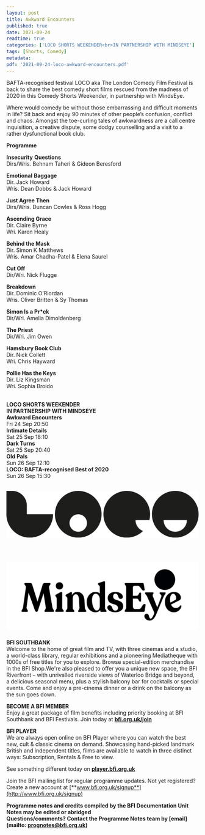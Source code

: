 ```yaml
---
layout: post
title: Awkward Encounters
published: true
date: 2021-09-24
readtime: true
categories: ['LOCO SHORTS WEEKENDER<br>IN PARTNERSHIP WITH MINDSEYE']
tags: [Shorts, Comedy]
metadata: 
pdf: '2021-09-24-loco-awkward-encounters.pdf'
---
```


BAFTA-recognised festival LOCO aka The London Comedy Film Festival is back to share the best comedy short films rescued from the madness of 2020 in this Comedy Shorts Weekender, in partnership with MindsEye.

Where would comedy be without those embarrassing and difficult moments in life? Sit back and enjoy 90 minutes of other people’s confusion, conflict and chaos. Amongst the toe-curling tales of awkwardness are a call centre inquisition, a creative dispute, some dodgy counselling and a visit to a rather dysfunctional book club.

**Programme**

**Insecurity**  **Questions**  
Dirs/Wris. Behnam Taheri & Gideon Beresford

**Emotional**  **Baggage**  
Dir. Jack Howard  
Wris. Dean Dobbs & Jack Howard

**Just Agree Then**  
Dirs/Wris. Duncan Cowles & Ross Hogg

**Ascending Grace**  
Dir. Claire Byrne  
Wri. Karen Healy

**Behind the Mask**  
Dir. Simon K Matthews  
Wris. Amar Chadha-Patel & Elena Saurel

**Cut Off**  
Dir/Wri. Nick Flugge

**Breakdown**  
Dir. Dominic O’Riordan  
Wris. Oliver Britten & Sy Thomas

**Simon Is a Pr*ck**  
Dir/Wri. Amelia Dimoldenberg

**The Priest**  
Dir/Wri. Jim Owen

**Hamsbury Book Club**  
Dir. Nick Collett  
Wri. Chris Hayward

**Pollie Has the Keys**  
Dir. Liz Kingsman  
Wri. Sophia Broido
<br><br>


**LOCO SHORTS WEEKENDER  
IN PARTNERSHIP WITH MINDSEYE**<br>
**Awkward Encounters**<br>
Fri 24 Sep 20:50<br>
**Intimate Details**<br>
Sat 25 Sep 18:10<br>
**Dark Turns**<br>
Sat 25 Sep 20:40<br>
**Old Pals**<br>
Sun 26 Sep 12:10<br>
**LOCO: BAFTA-recognised Best of 2020**<br>
Sun 26 Sep 15:30<br>
<br>

<img style="float:left" src="/img/loco.png"><br>
<br><br><br><br><br><br><br><br><br><br>
<img style="float:left" src="/img/mindseye-black.png">
<br><br><br><br><br><br><br><br><br><br><br>

**BFI SOUTHBANK**  
Welcome to the home of great film and TV, with three cinemas and a studio, a world-class library, regular exhibitions and a pioneering Mediatheque with 1000s of free titles for you to explore. Browse special-edition merchandise in the BFI Shop.We&#39;re also pleased to offer you a unique new space, the BFI Riverfront – with unrivalled riverside views of Waterloo Bridge and beyond, a delicious seasonal menu, plus a stylish balcony bar for cocktails or special events. Come and enjoy a pre-cinema dinner or a drink on the balcony as the sun goes down.  

**BECOME A BFI MEMBER**  
Enjoy a great package of film benefits including priority booking at BFI Southbank and BFI Festivals. Join today at [**bfi.org.uk/join**](http://www.bfi.org.uk/join)  

**BFI PLAYER**  
 We are always open online on BFI Player where you can watch the best new, cult &amp; classic cinema on demand. Showcasing hand-picked landmark British and independent titles, films are available to watch in three distinct ways: Subscription, Rentals &amp; Free to view.  

See something different today on [**player.bfi.org.uk**](https://player.bfi.org.uk)  

Join the BFI mailing list for regular programme updates. Not yet registered? Create a new account at [**www.bfi.org.uk/signup**](http://www.bfi.org.uk/signup)

**Programme notes and credits compiled by the BFI Documentation Unit  
Notes may be edited or abridged  
Questions/comments? Contact the Programme Notes team by [email](mailto: prognotes@bfi.org.uk)**


<!--stackedit_data:
eyJoaXN0b3J5IjpbLTEzODgzMDY1MTddfQ==
-->
